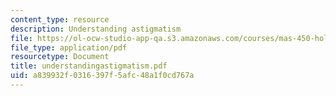 ```yaml
---
content_type: resource
description: Understanding astigmatism
file: https://ol-ocw-studio-app-qa.s3.amazonaws.com/courses/mas-450-holographic-imaging-spring-2003/a839932f0316397f5afc48a1f0cd767a_understandingastigmatism.pdf
file_type: application/pdf
resourcetype: Document
title: understandingastigmatism.pdf
uid: a839932f-0316-397f-5afc-48a1f0cd767a
---
```

